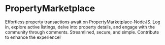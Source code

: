 # PropertyMarketplace
Effortless property transactions await on PropertyMarketplace-NodeJS. Log in, explore active listings, delve into property details, and engage with the community through comments. Streamlined, secure, and simple. Contribute to enhance the experience!
